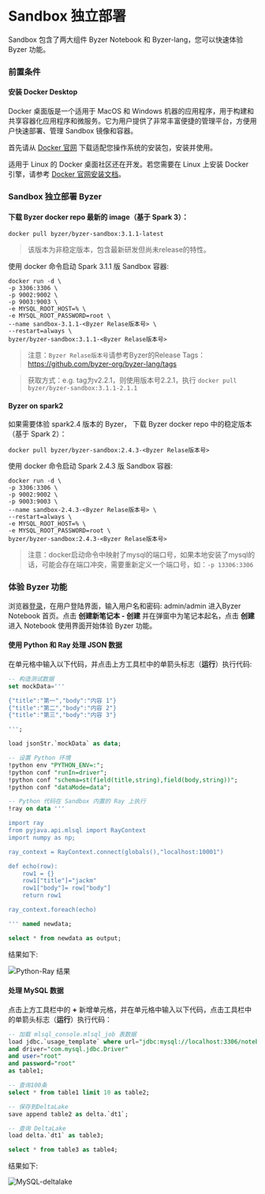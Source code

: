 # Sandbox 独立部署

Sandbox 包含了两大组件 Byzer Notebook 和 Byzer-lang，您可以快速体验 Byzer 功能。

### 前置条件

#### 安装 Docker Desktop

Docker 桌面版是一个适用于 MacOS 和 Windows 机器的应用程序，用于构建和共享容器化应用程序和微服务。它为用户提供了非常丰富便捷的管理平台，方便用户快速部署、管理 Sandbox 镜像和容器。

首先请从 [Docker 官网](https://www.docker.com/products/docker-desktop) 下载适配您操作系统的安装包，安装并使用。

适用于 Linux 的 Docker 桌面社区还在开发。若您需要在 Linux 上安装 Docker 引擎，请参考 [Docker 官网安装文档](https://docs.docker.com/engine/install/ubuntu/)。

### Sandbox 独立部署 Byzer

#### 下载 Byzer docker repo 最新的 image（基于 Spark 3）：

```shell
docker pull byzer/byzer-sandbox:3.1.1-latest
```

> 该版本为非稳定版本，包含最新研发但尚未release的特性。

使用 docker 命令启动 Spark 3.1.1 版 Sandbox 容器:

```shell
docker run -d \
-p 3306:3306 \
-p 9002:9002 \
-p 9003:9003 \
-e MYSQL_ROOT_HOST=% \
-e MYSQL_ROOT_PASSWORD=root \
--name sandbox-3.1.1-<Byzer Relase版本号> \
--restart=always \
byzer/byzer-sandbox:3.1.1-<Byzer Relase版本号>
```

> 注意：`Byzer Relase版本号`请参考Byzer的Release Tags：https://github.com/byzer-org/byzer-lang/tags

> 获取方式：e.g. tag为v2.2.1，则使用版本号2.2.1，执行 `docker pull byzer/byzer-sandbox:3.1.1-2.1.1`



#### Byzer on spark2

如果需要体验 spark2.4 版本的 Byzer， 下载 Byzer docker repo 中的稳定版本（基于 Spark 2）：

```shell
docker pull byzer/byzer-sandbox:2.4.3-<Byzer Relase版本号>
```

使用 docker 命令启动 Spark 2.4.3 版 Sandbox 容器:

```shell
docker run -d \
-p 3306:3306 \
-p 9002:9002 \
-p 9003:9003 \
--name sandbox-2.4.3-<Byzer Relase版本号> \
--restart=always \
-e MYSQL_ROOT_HOST=% \
-e MYSQL_ROOT_PASSWORD=root \
byzer/byzer-sandbox:2.4.3-<Byzer Relase版本号>
```

> 注意：docker启动命令中映射了mysql的端口号，如果本地安装了mysql的话，可能会存在端口冲突，需要重新定义一个端口号，如：`-p 13306:3306`


### 体验 Byzer 功能

浏览器[登录](http://localhost:9002)，在用户登陆界面，输入用户名和密码: admin/admin 进入Byzer Notebook 首页。点击 **创建新笔记本 - 创建** 并在弹窗中为笔记本起名，点击 **创建** 进入 Notebook 使用界面开始体验 Byzer 功能。

#### 使用 Python 和 Ray 处理 JSON 数据

在单元格中输入以下代码，并点击上方工具栏中的单箭头标志（**运行**）执行代码:

```sql
-- 构造测试数据
set mockData='''

{"title":"第一","body":"内容 1"}
{"title":"第二","body":"内容 2"}
{"title":"第三","body":"内容 3"}

''';

load jsonStr.`mockData` as data;

-- 设置 Python 环境 
!python env "PYTHON_ENV=:";
!python conf "runIn=driver";
!python conf "schema=st(field(title,string),field(body,string))";
!python conf "dataMode=data";

-- Python 代码在 Sandbox 内置的 Ray 上执行
!ray on data '''

import ray
from pyjava.api.mlsql import RayContext
import numpy as np;

ray_context = RayContext.connect(globals(),"localhost:10001")

def echo(row):
    row1 = {}
    row1["title"]="jackm"
    row1["body"]= row["body"]
    return row1

ray_context.foreach(echo)

''' named newdata;

select * from newdata as output;
```

结果如下:

  <img src="/byzer-lang/zh-cn/installation/containerized_deployment/images/python-ray-result.PNG" alt="Python-Ray 结果"/>

#### 处理 MySQL 数据

点击上方工具栏中的 **+** 新增单元格，并在单元格中输入以下代码，点击工具栏中的单箭头标志（**运行**）执行代码：

 ```sql
-- 加载 mlsql_console.mlsql_job 表数据
load jdbc.`usage_template` where url="jdbc:mysql://localhost:3306/notebook?characterEncoding=utf8&zeroDateTimeBehavior=convertToNull&tinyInt1isBit=false"
 and driver="com.mysql.jdbc.Driver"
 and user="root"
 and password="root"
 as table1;
 
-- 查询100条
select * from table1 limit 10 as table2;

-- 保存到DeltaLake
save append table2 as delta.`dt1`;

-- 查询 DeltaLake 
load delta.`dt1` as table3;
 
select * from table3 as table4;
 ```

结果如下:

  <img src="/byzer-lang/zh-cn/installation/containerized_deployment/images/mysql-deltalake.PNG" alt="MySQL-deltalake"/>
